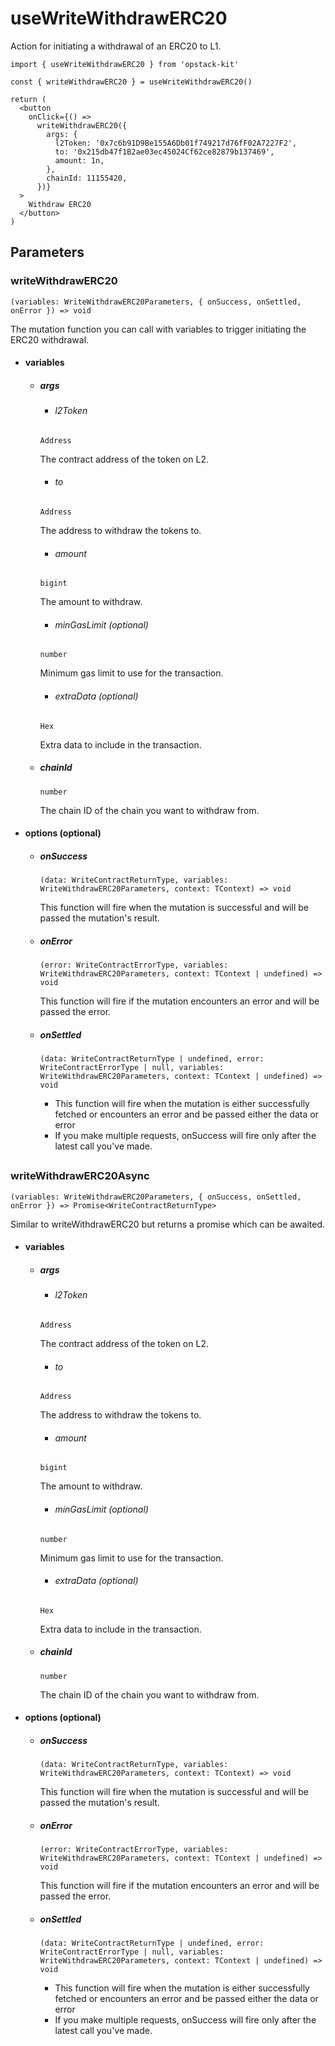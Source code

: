 # useWriteWithdrawERC20

Action for initiating a withdrawal of an ERC20 to L1.

```tsx [example.tsx]
import { useWriteWithdrawERC20 } from 'opstack-kit'

const { writeWithdrawERC20 } = useWriteWithdrawERC20()

return (
  <button
    onClick={() =>
      writeWithdrawERC20({
        args: {
          l2Token: '0x7c6b91D9Be155A6Db01f749217d76fF02A7227F2',
          to: '0x215db47f1B2ae03ec45024Cf62ce82879b137469',
          amount: 1n,
        },
        chainId: 11155420,
      })}
  >
    Withdraw ERC20
  </button>
)
```

## Parameters

### writeWithdrawERC20

`(variables: WriteWithdrawERC20Parameters, { onSuccess, onSettled, onError }) => void`

The mutation function you can call with variables to trigger initiating the ERC20 withdrawal.

- #### variables
  - ##### args

    - ###### l2Token
    `Address`

    The contract address of the token on L2.

    - ###### to
    `Address`

    The address to withdraw the tokens to.

    - ###### amount
    `bigint`

    The amount to withdraw.

    - ###### minGasLimit (optional)
    `number`

    Minimum gas limit to use for the transaction.

    - ###### extraData (optional)
    `Hex`

    Extra data to include in the transaction.

  - ##### chainId
    `number`

    The chain ID of the chain you want to withdraw from.

- #### options (optional)
  - ##### onSuccess
    `(data: WriteContractReturnType, variables: WriteWithdrawERC20Parameters, context: TContext) => void`

    This function will fire when the mutation is successful and will be passed the mutation's result.

  - ##### onError
    `(error: WriteContractErrorType, variables: WriteWithdrawERC20Parameters, context: TContext | undefined) => void`

    This function will fire if the mutation encounters an error and will be passed the error.

  - ##### onSettled
    `(data: WriteContractReturnType | undefined, error: WriteContractErrorType | null, variables: WriteWithdrawERC20Parameters, context: TContext | undefined) => void`

    - This function will fire when the mutation is either successfully fetched or encounters an error and be passed either the data or error
    - If you make multiple requests, onSuccess will fire only after the latest call you've made.

##

### writeWithdrawERC20Async

`(variables: WriteWithdrawERC20Parameters, { onSuccess, onSettled, onError }) => Promise<WriteContractReturnType>`

Similar to writeWithdrawERC20 but returns a promise which can be awaited.

- #### variables
  - ##### args

    - ###### l2Token
    `Address`

    The contract address of the token on L2.

    - ###### to
    `Address`

    The address to withdraw the tokens to.

    - ###### amount
    `bigint`

    The amount to withdraw.

    - ###### minGasLimit (optional)
    `number`

    Minimum gas limit to use for the transaction.

    - ###### extraData (optional)
    `Hex`

    Extra data to include in the transaction.

  - ##### chainId
    `number`

    The chain ID of the chain you want to withdraw from.

- #### options (optional)
  - ##### onSuccess
    `(data: WriteContractReturnType, variables: WriteWithdrawERC20Parameters, context: TContext) => void`

    This function will fire when the mutation is successful and will be passed the mutation's result.

  - ##### onError
    `(error: WriteContractErrorType, variables: WriteWithdrawERC20Parameters, context: TContext | undefined) => void`

    This function will fire if the mutation encounters an error and will be passed the error.

  - ##### onSettled
    `(data: WriteContractReturnType | undefined, error: WriteContractErrorType | null, variables: WriteWithdrawERC20Parameters, context: TContext | undefined) => void`

    - This function will fire when the mutation is either successfully fetched or encounters an error and be passed either the data or error
    - If you make multiple requests, onSuccess will fire only after the latest call you've made.